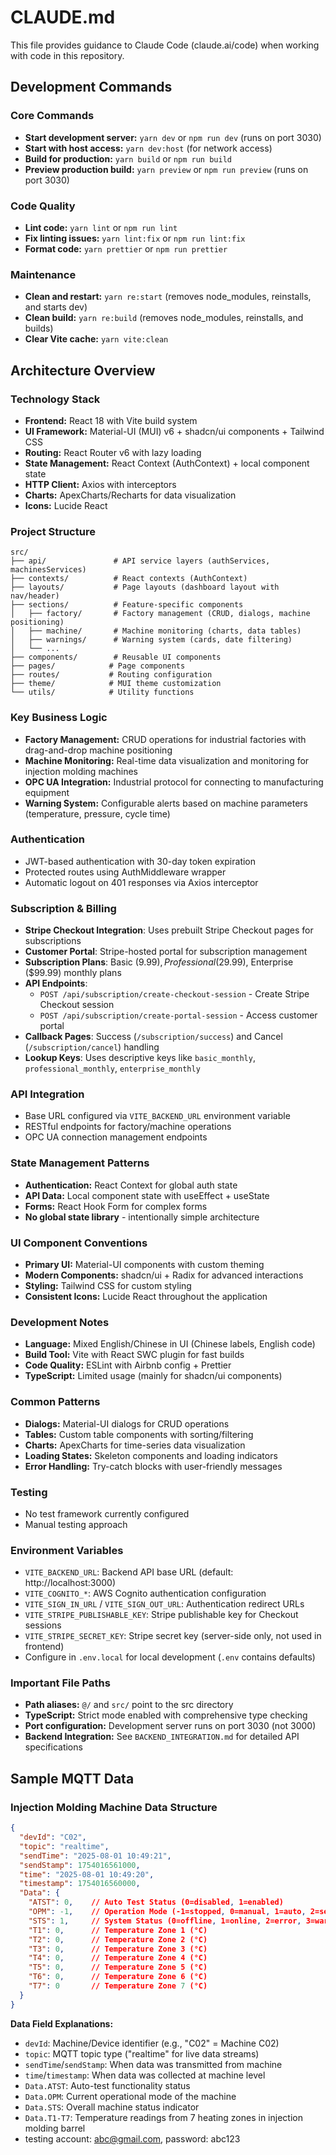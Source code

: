 # CLAUDE.md

This file provides guidance to Claude Code (claude.ai/code) when working with code in this repository.

## Development Commands

### Core Commands
- **Start development server:** `yarn dev` or `npm run dev` (runs on port 3030)
- **Start with host access:** `yarn dev:host` (for network access)
- **Build for production:** `yarn build` or `npm run build`
- **Preview production build:** `yarn preview` or `npm run preview` (runs on port 3030)

### Code Quality
- **Lint code:** `yarn lint` or `npm run lint`
- **Fix linting issues:** `yarn lint:fix` or `npm run lint:fix`
- **Format code:** `yarn prettier` or `npm run prettier`

### Maintenance
- **Clean and restart:** `yarn re:start` (removes node_modules, reinstalls, and starts dev)
- **Clean build:** `yarn re:build` (removes node_modules, reinstalls, and builds)
- **Clear Vite cache:** `yarn vite:clean`

## Architecture Overview

### Technology Stack
- **Frontend:** React 18 with Vite build system
- **UI Framework:** Material-UI (MUI) v6 + shadcn/ui components + Tailwind CSS
- **Routing:** React Router v6 with lazy loading
- **State Management:** React Context (AuthContext) + local component state
- **HTTP Client:** Axios with interceptors
- **Charts:** ApexCharts/Recharts for data visualization
- **Icons:** Lucide React

### Project Structure
```
src/
├── api/               # API service layers (authServices, machinesServices)
├── contexts/          # React contexts (AuthContext)
├── layouts/           # Page layouts (dashboard layout with nav/header)
├── sections/          # Feature-specific components
│   ├── factory/       # Factory management (CRUD, dialogs, machine positioning)
│   ├── machine/       # Machine monitoring (charts, data tables)
│   ├── warnings/      # Warning system (cards, date filtering)
│   └── ...
├── components/        # Reusable UI components
├── pages/            # Page components
├── routes/           # Routing configuration
├── theme/            # MUI theme customization
└── utils/            # Utility functions
```

### Key Business Logic
- **Factory Management:** CRUD operations for industrial factories with drag-and-drop machine positioning
- **Machine Monitoring:** Real-time data visualization and monitoring for injection molding machines
- **OPC UA Integration:** Industrial protocol for connecting to manufacturing equipment
- **Warning System:** Configurable alerts based on machine parameters (temperature, pressure, cycle time)

### Authentication
- JWT-based authentication with 30-day token expiration
- Protected routes using AuthMiddleware wrapper
- Automatic logout on 401 responses via Axios interceptor

### Subscription & Billing
- **Stripe Checkout Integration**: Uses prebuilt Stripe Checkout pages for subscriptions
- **Customer Portal**: Stripe-hosted portal for subscription management
- **Subscription Plans**: Basic ($9.99), Professional ($29.99), Enterprise ($99.99) monthly plans
- **API Endpoints**: 
  - `POST /api/subscription/create-checkout-session` - Create Stripe Checkout session
  - `POST /api/subscription/create-portal-session` - Access customer portal
- **Callback Pages**: Success (`/subscription/success`) and Cancel (`/subscription/cancel`) handling
- **Lookup Keys**: Uses descriptive keys like `basic_monthly`, `professional_monthly`, `enterprise_monthly`

### API Integration
- Base URL configured via `VITE_BACKEND_URL` environment variable
- RESTful endpoints for factory/machine operations
- OPC UA connection management endpoints

### State Management Patterns
- **Authentication:** React Context for global auth state
- **API Data:** Local component state with useEffect + useState
- **Forms:** React Hook Form for complex forms
- **No global state library** - intentionally simple architecture

### UI Component Conventions
- **Primary UI:** Material-UI components with custom theming
- **Modern Components:** shadcn/ui + Radix for advanced interactions
- **Styling:** Tailwind CSS for custom styling
- **Consistent Icons:** Lucide React throughout the application

### Development Notes
- **Language:** Mixed English/Chinese in UI (Chinese labels, English code)
- **Build Tool:** Vite with React SWC plugin for fast builds
- **Code Quality:** ESLint with Airbnb config + Prettier
- **TypeScript:** Limited usage (mainly for shadcn/ui components)

### Common Patterns
- **Dialogs:** Material-UI dialogs for CRUD operations
- **Tables:** Custom table components with sorting/filtering
- **Charts:** ApexCharts for time-series data visualization
- **Loading States:** Skeleton components and loading indicators
- **Error Handling:** Try-catch blocks with user-friendly messages

### Testing
- No test framework currently configured
- Manual testing approach

### Environment Variables
- `VITE_BACKEND_URL`: Backend API base URL (default: http://localhost:3000)
- `VITE_COGNITO_*`: AWS Cognito authentication configuration
- `VITE_SIGN_IN_URL` / `VITE_SIGN_OUT_URL`: Authentication redirect URLs
- `VITE_STRIPE_PUBLISHABLE_KEY`: Stripe publishable key for Checkout sessions
- `VITE_STRIPE_SECRET_KEY`: Stripe secret key (server-side only, not used in frontend)
- Configure in `.env.local` for local development (`.env` contains defaults)

### Important File Paths
- **Path aliases:** `@/` and `src/` point to the src directory
- **TypeScript:** Strict mode enabled with comprehensive type checking
- **Port configuration:** Development server runs on port 3030 (not 3000)
- **Backend Integration:** See `BACKEND_INTEGRATION.md` for detailed API specifications

## Sample MQTT Data

### Injection Molding Machine Data Structure
```json
{
  "devId": "C02",
  "topic": "realtime", 
  "sendTime": "2025-08-01 10:49:21",
  "sendStamp": 1754016561000,
  "time": "2025-08-01 10:49:20",
  "timestamp": 1754016560000,
  "Data": {
    "ATST": 0,    // Auto Test Status (0=disabled, 1=enabled)
    "OPM": -1,    // Operation Mode (-1=stopped, 0=manual, 1=auto, 2=setup)
    "STS": 1,     // System Status (0=offline, 1=online, 2=error, 3=warning)
    "T1": 0,      // Temperature Zone 1 (°C)
    "T2": 0,      // Temperature Zone 2 (°C) 
    "T3": 0,      // Temperature Zone 3 (°C)
    "T4": 0,      // Temperature Zone 4 (°C)
    "T5": 0,      // Temperature Zone 5 (°C)
    "T6": 0,      // Temperature Zone 6 (°C)
    "T7": 0       // Temperature Zone 7 (°C)
  }
}
```

**Data Field Explanations:**
- `devId`: Machine/Device identifier (e.g., "C02" = Machine C02)
- `topic`: MQTT topic type ("realtime" for live data streams)
- `sendTime`/`sendStamp`: When data was transmitted from machine
- `time`/`timestamp`: When data was collected at machine level
- `Data.ATST`: Auto-test functionality status
- `Data.OPM`: Current operational mode of the machine
- `Data.STS`: Overall machine status indicator
- `Data.T1-T7`: Temperature readings from 7 heating zones in injection molding barrel
- testing account: abc@gmail.com, password: abc123